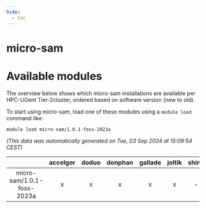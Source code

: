 ```yaml
---
hide:
  - toc
---
```


micro-sam
=========

# Available modules


The overview below shows which micro-sam installations are available per HPC-UGent Tier-2cluster, ordered based on software version (new to old).

To start using micro-sam, load one of these modules using a `module load` command like:

```shell
module load micro-sam/1.0.1-foss-2023a
```

*(This data was automatically generated on Tue, 03 Sep 2024 at 15:09:54 CEST)*  

| |accelgor|doduo|donphan|gallade|joltik|shinx|skitty|
| :---: | :---: | :---: | :---: | :---: | :---: | :---: | :---: |
|micro-sam/1.0.1-foss-2023a|x|x|x|x|x|-|x|
